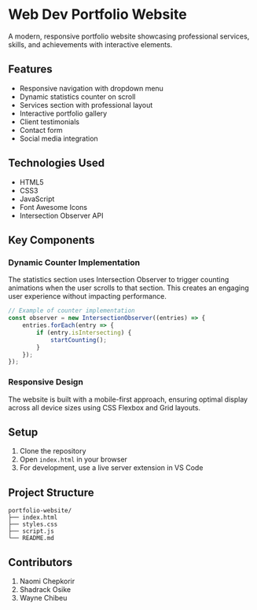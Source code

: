 # Web Dev Portfolio Website

A modern, responsive portfolio website showcasing professional services, skills, and achievements with interactive elements.

## Features

- Responsive navigation with dropdown menu
- Dynamic statistics counter on scroll
- Services section with professional layout
- Interactive portfolio gallery
- Client testimonials
- Contact form
- Social media integration

## Technologies Used

- HTML5
- CSS3
- JavaScript
- Font Awesome Icons
- Intersection Observer API

## Key Components

### Dynamic Counter Implementation
The statistics section uses Intersection Observer to trigger counting animations when the user scrolls to that section. This creates an engaging user experience without impacting performance.

```javascript
// Example of counter implementation
const observer = new IntersectionObserver((entries) => {
    entries.forEach(entry => {
        if (entry.isIntersecting) {
            startCounting();
        }
    });
});
```

### Responsive Design
The website is built with a mobile-first approach, ensuring optimal display across all device sizes using CSS Flexbox and Grid layouts.

## Setup

1. Clone the repository
2. Open `index.html` in your browser
3. For development, use a live server extension in VS Code

## Project Structure

```
portfolio-website/
├── index.html
├── styles.css
├── script.js
└── README.md
```

## Contributors
1. Naomi	Chepkorir
2. Shadrack Osike 
3. Wayne Chibeu

